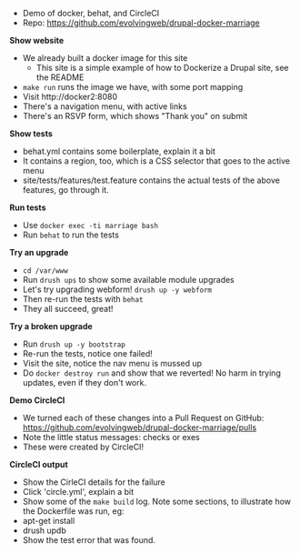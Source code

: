 * Demo of docker, behat, and CircleCI
* Repo: https://github.com/evolvingweb/drupal-docker-marriage

**Show website**

* We already built a docker image for this site
  * This site is a simple example of how to Dockerize a Drupal site, see the README
* ```make run``` runs the image we have, with some port mapping
* Visit http://docker2:8080
* There's a navigation menu, with active links
* There's an RSVP form, which shows "Thank you" on submit

**Show tests**

* behat.yml contains some boilerplate, explain it a bit
* It contains a region, too, which is a CSS selector that goes to the active menu
* site/tests/features/test.feature contains the actual tests of the above features, go through it.

**Run tests**

* Use ```docker exec -ti marriage bash```
* Run ```behat``` to run the tests

**Try an upgrade**

* ```cd /var/www```
* Run ```drush ups``` to show some available module upgrades
* Let's try upgrading webform! ```drush up -y webform```
* Then re-run the tests with ```behat```
* They all succeed, great!

**Try a broken upgrade**

* Run ```drush up -y bootstrap```
* Re-run the tests, notice one failed!
* Visit the site, notice the nav menu is mussed up
* Do ```docker destroy run``` and show that we reverted! No harm in trying updates, even if they don't work.

**Demo CircleCI**

* We turned each of these changes into a Pull Request on GitHub: https://github.com/evolvingweb/drupal-docker-marriage/pulls
* Note the little status messages: checks or exes
* These were created by CircleCI!

**CircleCI output**

* Show the CirleCI details for the failure
* Click 'circle.yml', explain a bit
* Show some of the ```make build``` log. Note some sections, to illustrate how the Dockerfile was run, eg:
 * apt-get install
 * drush updb
* Show the test error that was found.
 
